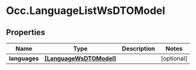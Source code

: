 # Occ.LanguageListWsDTOModel

## Properties
Name | Type | Description | Notes
------------ | ------------- | ------------- | -------------
**languages** | [**[LanguageWsDTOModel]**](LanguageWsDTOModel.md) |  | [optional] 


